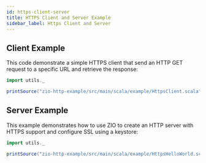 ```yaml
---
id: https-client-server
title: HTTPS Client and Server Example
sidebar_label: Https Client and Server
---
```


## Client Example

This code demonstrate a simple HTTPS client that send an HTTP GET request to a specific URL and retrieve the response:

```scala mdoc:passthrough
import utils._

printSource("zio-http-example/src/main/scala/example/HttpsClient.scala")
```

## Server Example

This example demonstrates how to use ZIO to create an HTTP server with HTTPS support and configure SSL using a keystore:

```scala mdoc:passthrough
import utils._

printSource("zio-http-example/src/main/scala/example/HttpsHelloWorld.scala")
```
